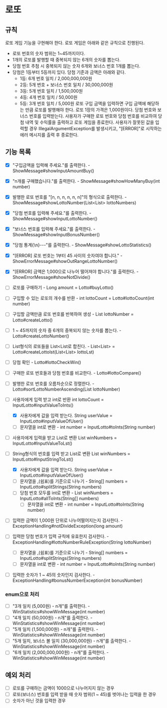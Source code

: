 # 로또

## 규칙
로또 게임 기능을 구현해야 한다. 로또 게임은 아래와 같은 규칙으로 진행된다.
- 로또 번호의 숫자 범위는 1~45까지이다.
- 1개의 로또를 발행할 때 중복되지 않는 6개의 숫자를 뽑는다.
- 당첨 번호 추첨 시 중복되지 않는 숫자 6개와 보너스 번호 1개를 뽑는다.
- 당첨은 1등부터 5등까지 있다. 당첨 기준과 금액은 아래와 같다.
    - 1등: 6개 번호 일치 / 2,000,000,000원
    - 2등: 5개 번호 + 보너스 번호 일치 / 30,000,000원
    - 3등: 5개 번호 일치 / 1,500,000원
    - 4등: 4개 번호 일치 / 50,000원
    - 5등: 3개 번호 일치 / 5,000원
      로또 구입 금액을 입력하면 구입 금액에 해당하는 만큼 로또를 발행해야 한다.
      로또 1장의 가격은 1,000원이다.
      당첨 번호와 보너스 번호를 입력받는다.
      사용자가 구매한 로또 번호와 당첨 번호를 비교하여 당첨 내역 및 수익률을 출력하고 로또 게임을 종료한다.
      사용자가 잘못된 값을 입력할 경우 IllegalArgumentException를 발생시키고, "[ERROR]"로 시작하는 에러 메시지를 출력 후 종료한다.

## 기능 목록
- [x] "구입금액을 입력해 주세요."를 출력한다. - ShowMessage#showInputAmountBuy()
- [x] "n개를 구매했습니다."를 출력한다. - ShowMessage#showHowManyBuy(int number)
- [x] 발행한 로또 번호를 "[n, n, n, n, n, n]"의 형식으로 출력한다. - ShowMessage#showLottoNumber(List<List<Integer>> lottoNumbers)
- [x] "당첨 번호를 입력해 주세요."를 출력한다. - ShowMessage#showInputLottoNumber()
- [x] "보너스 번호를 입력해 주세요."를 출력한다. - ShowMessage#showInputBonusNumber()
- [x] "당첨 통계{\n}---"를 출력한다. - ShowMessage#showLottoStatistics()

- [x] "[ERROR] 로또 번호는 1부터 45 사이의 숫자여야 합니다." - ShowErrorMessage#showOutRangeLottoNumber()
- [x] "[ERROR] 금액은 1,000으로 나누어 떨어져야 합니다."를 출력한다. - ShowErrorMessage#showNotDivide()

- [ ] 로또를 구매하기 - Long amount = Lotto#buyLotto()
- [ ] 구입할 수 있는 로또의 개수를 반환 - int lottoCount = Lotto#lottoCount(int number)
- [ ] 구입할 금액만큼 로또 번호를 반복하여 생성 - List<Integer> lottoNumber = Lotto#createLotto()
- [ ] 1 ~ 45까지의 숫자 중 6개의 중복되지 않는 숫자를 뽑는다. - Lotto#createLottoNumber()
- [ ] List<Integer>형식의 로또들을 List<List<Integer>로 합친다. - List<List<Integer>> = Lotto#createLottolst(List<List<Integer>> lottoLst)
- [ ] 당첨 확인 - Lotto#lottoCheckWin()

- [ ] 구매한 로또 번호들과 당첨 번호를 비교한다. - Lotto#lottoCompare()
- [ ] 발행한 로또 번호를 오름차순으로 정렬한다. - Lotto#sortLottoNumberAscending(List<Integer> lottoNumber)

- [ ] 사용자에게 입력 받고 int로 반환 int lottoCount = InputLotto#inputValueToInts()
  - [x] 사용자에게 값을 입력 받는다. String userValue = InputLotto#inputValueOfUser()
  - [ ] 문자열을 int로 변환 - int number = InputLotto#toInts(String number)
- [ ] 사용자에게 입력을 받고 List로 변환 List<Integer> winNumbers = InputLotto#InputValueToLst()
- [ ] String형식의 번호를 입력 받고 List로 변환 List<Integer> winNumbers = InputLotto#InputStringToLst()
  - [x] 사용자에게 값을 입력 받는다. String userValue = InputLotto#inputValueOfUser()
  - [ ] 문자열을 ,(쉼표)를 기준으로 나누기 - String[] numbers = InputLotto#splitStrings(String numbers)
  - [ ] 당첨 번호 모두를 int로 변환 - List<Integer> winNumbers = InputLotto#allToInts(String[] numbers)
    - [ ] 문자열을 int로 변환 - int number = InputLotto#toInts(String number)

- [ ] 입력한 금액이 1,000원 단위로 나누어떨어지는지 검사한다. - ExceptionHandling#notDivideException(long amount)
- [ ] 입력한 당첨 번호가 입력 규칙에 유효한지 검사한다. - ExceptionHandling#lottoNumberRuleException(String lottoNumber)
  - [ ] 문자열을 ,(쉼표)를 기준으로 나누기 - String[] numbers = InputLotto#splitStrings(String numbers)
  - [ ] 문자열을 int로 변환 - int number = InputLotto#toInts(String number)
- [ ] 입력한 숫자가 1 ~ 45의 숫자인지 검사한다. - ExceptionHandling#bonusNumberException(int bonusNumber)

### enum으로 처리
- [ ] "3개 일치 (5,000원) - n개"를 출력한다. - WinStatistics#showWinMessage(int number)
- [ ] "4개 일치 (50,000원) - n개"를 출력한다. - WinStatistics#showWinMessage(int number)
- [ ] "5개 일치 (1,500,000원) - n개"를 출력한다. - WinStatistics#showWinMessage(int number)
- [ ] "5개 일치, 보너스 볼 일치 (30,000,000원) - n개"를 출력한다. - WinStatistics#showWinMessage(int number)
- [ ] "6개 일치 (2,000,000,000원) - n개"를 출력한다. - WinStatistics#showWinMessage(int number)

## 예외 처리
- [ ] 로또를 구매하는 금액이 1000으로 나누어지지 않는 경우
- [ ] 로또(보너스) 번호를 입력 받을 때 숫자 범위(1 ~ 45)를 벗어나는 입력을 한 경우
- [ ] 숫자가 아닌 것을 입력한 경우